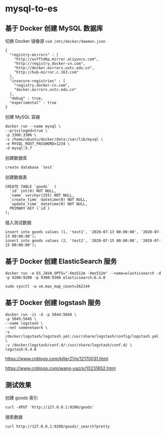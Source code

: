 # mysql-to-es

## 基于 Docker 创建 MySQL 数据库

切换 Docker 镜像源 `vim /etc/docker/daemon.json`

```
{
  "registry-mirrors" : [
    "http://ovfftd6p.mirror.aliyuncs.com",
    "http://registry.docker-cn.com",
    "http://docker.mirrors.ustc.edu.cn",
    "http://hub-mirror.c.163.com"
  ],
  "insecure-registries" : [
    "registry.docker-cn.com",
    "docker.mirrors.ustc.edu.cn"
  ],
  "debug" : true,
  "experimental" : true
}
```

创建 MySQL 容器

```
docker run --name mysql \
--privileged=true \
-p 3306:3306 \
-v /home/ubuntu/docker/data:/var/lib/mysql \
-e MYSQL_ROOT_PASSWORD=1234 \
-d mysql:5.7
```

创建数据库

```
create database `test`
```

创建数据表

```
CREATE TABLE `goods`  (
  `id` int(0) NOT NULL,
  `name` varchar(255) NOT NULL,
  `create_time` datetime(0) NOT NULL,
  `update_time` datetime(0) NOT NULL,
  PRIMARY KEY (`id`)
);
```

插入测试数据

```
insert into goods values (1, 'test1', '2020-07-13 00:00:00', '2020-07-13 00:00:00');
insert into goods values (2, 'test2', '2020-07-15 00:00:00', '2020-07-15 00:00:00');
```

## 基于 Docker 创建 ElasticSearch 服务

```
docker run -e ES_JAVA_OPTS="-Xms512m -Xmx512m" --name=elasticsearch -d -p 9200:9200 -p 9300:9300 elasticsearch:6.4.0

sudo sysctl -w vm.max_map_count=262144
```

## 基于 Docker 创建 logstash 服务

```
docker run -it -d -p 5044:5044 \
-p 5045:5045 \
--name logstash \
--net somenetwork \
-v /docker/logstash/logstash.yml:/usr/share/logstash/config/logstash.yml \
-v /docker/logstash/conf.d/:/usr/share/logstash/conf.d/ \ 
logstash:6.4.0
```

https://www.cnblogs.com/killer21/p/12170031.html

https://www.cnblogs.com/wang-yaz/p/10231852.html

## 测试效果

创建 goods 索引

```
curl -XPUT 'http://127.0.0.1:9200/goods'
```

搜索数据

```
curl http://127.0.0.1:9200/goods/_search?pretty
```

